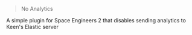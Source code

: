 > No Analytics

A simple plugin for Space Engineers 2 that disables sending analytics to Keen's Elastic server

